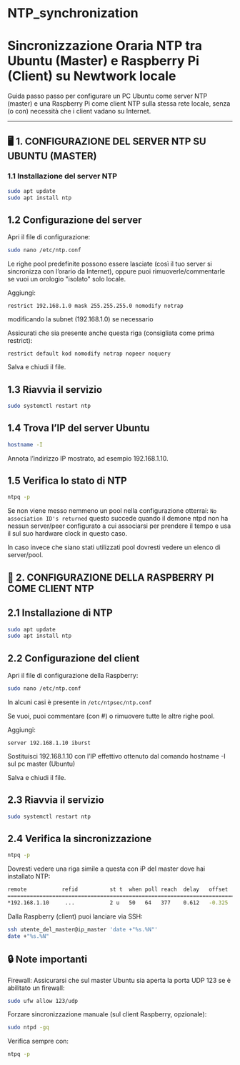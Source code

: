 # NTP_synchronization

# Sincronizzazione Oraria NTP tra Ubuntu (Master) e Raspberry Pi (Client) su Newtwork locale 

Guida passo passo per configurare un PC Ubuntu come server NTP (master) e una Raspberry Pi come client NTP sulla stessa rete locale, senza (o con) necessità che i client vadano su Internet.

---

## 🖥️ 1. CONFIGURAZIONE DEL SERVER NTP SU UBUNTU (MASTER)


### 1.1 Installazione del server NTP

```bash
sudo apt update
sudo apt install ntp
```

## 1.2 Configurazione del server

Apri il file di configurazione:

```bash
sudo nano /etc/ntp.conf
```

Le righe pool predefinite possono essere lasciate (così il tuo server si sincronizza con l’orario da Internet), oppure puoi rimuoverle/commentarle se vuoi un orologio "isolato" solo locale.

Aggiungi:

`restrict 192.168.1.0 mask 255.255.255.0 nomodify notrap`

modificando la subnet (192.168.1.0) se necessario 

Assicurati che sia presente anche questa riga (consigliata come prima restrict):

`restrict default kod nomodify notrap nopeer noquery`

Salva e chiudi il file.

## 1.3 Riavvia il servizio

```bash
sudo systemctl restart ntp
```

## 1.4 Trova l’IP del server Ubuntu

```bash
hostname -I
```
Annota l’indirizzo IP mostrato, ad esempio 192.168.1.10.

## 1.5 Verifica lo stato di NTP

```bash
ntpq -p
```

Se non viene messo nemmeno un pool nella configurazione otterrai: `No association ID's returned` questo succede quando il demone ntpd non ha nessun server/peer configurato a cui associarsi per prendere il tempo e usa il sul suo hardware clock in questo caso.

In caso invece che siano stati utilizzati pool dovresti vedere un elenco di server/pool.


## 🍓 2. CONFIGURAZIONE DELLA RASPBERRY PI COME CLIENT NTP


## 2.1 Installazione di NTP

```bash
sudo apt update
sudo apt install ntp
```

## 2.2 Configurazione del client

Apri il file di configurazione della Raspberry:

```bash
sudo nano /etc/ntp.conf
```

In alcuni casi è presente in `/etc/ntpsec/ntp.conf`

Se vuoi, puoi commentare (con #) o rimuovere tutte le altre righe pool.

Aggiungi: 

`server 192.168.1.10 iburst`

Sostituisci 192.168.1.10 con l’IP effettivo ottenuto dal comando hostname -I sul pc master (Ubuntu)

Salva e chiudi il file.

## 2.3 Riavvia il servizio

```bash
sudo systemctl restart ntp
```

## 2.4 Verifica la sincronizzazione

```bash
ntpq -p
```
Dovresti vedere una riga simile a questa con iP del master dove hai installato NTP:

```bash
remote           refid          st t  when poll reach  delay   offset  jitter 
==============================================================================
*192.168.1.10     ...           2 u   50   64   377    0.612   -0.325   0.008
```

Dalla Raspberry (client) puoi lanciare via SSH:
```bash
ssh utente_del_master@ip_master 'date +"%s.%N"'
date +"%s.%N"
```

## 🔒 Note importanti

Firewall: Assicurarsi che sul master Ubuntu sia aperta la porta UDP 123 se è abilitato un firewall:

```bash
sudo ufw allow 123/udp
```

Forzare sincronizzazione manuale (sul client Raspberry, opzionale):

```bash
sudo ntpd -gq
```

Verifica sempre con:

```bash
ntpq -p
```
